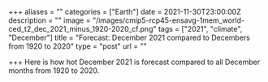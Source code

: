 +++
aliases = ""
categories = ["Earth"]
date = 2021-11-30T23:00:00Z
description = ""
image = "/images/cmip5-rcp45-ensavg-1mem_world-ced_t2_dec_2021_minus_1920-2020_cf.png"
tags = ["2021", "climate", "December"]
title = "Forecast: December 2021 compared to Decembers from 1920 to 2020"
type = "post"
url = ""

+++
Here is how hot December 2021 is forecast compared to all December months from 1920 to 2020.